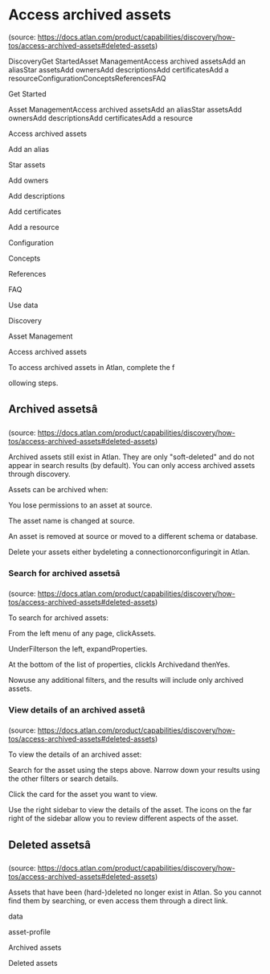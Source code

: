 # Access archived assets
(source: https://docs.atlan.com/product/capabilities/discovery/how-tos/access-archived-assets#deleted-assets)

DiscoveryGet StartedAsset ManagementAccess archived assetsAdd an aliasStar assetsAdd ownersAdd descriptionsAdd certificatesAdd a resourceConfigurationConceptsReferencesFAQ

Get Started

Asset ManagementAccess archived assetsAdd an aliasStar assetsAdd ownersAdd descriptionsAdd certificatesAdd a resource

Access archived assets

Add an alias

Star assets

Add owners

Add descriptions

Add certificates

Add a resource

Configuration

Concepts

References

FAQ

Use data

Discovery

Asset Management

Access archived assets

To access archived assets in Atlan, complete the f

ollowing steps.



## Archived assetsâ
(source: https://docs.atlan.com/product/capabilities/discovery/how-tos/access-archived-assets#deleted-assets)

Archived assets still exist in Atlan. They are only "soft-deleted" and do not appear in search results (by default). You can only access archived assets through discovery.

Assets can be archived when:

You lose permissions to an asset at source.

The asset name is changed at source.

An asset is removed at source or moved to a different schema or database.

Delete your assets either bydeleting a connectionorconfiguringit in Atlan.



### Search for archived assetsâ
(source: https://docs.atlan.com/product/capabilities/discovery/how-tos/access-archived-assets#deleted-assets)

To search for archived assets:

From the left menu of any page, clickAssets.

UnderFilterson the left, expandProperties.

At the bottom of the list of properties, clickIs Archivedand thenYes.

Nowuse any additional filters, and the results will include only archived assets.



### View details of an archived assetâ
(source: https://docs.atlan.com/product/capabilities/discovery/how-tos/access-archived-assets#deleted-assets)

To view the details of an archived asset:

Search for the asset using the steps above. Narrow down your results using the other filters or search details.

Click the card for the asset you want to view.

Use the right sidebar to view the details of the asset. The icons on the far right of the sidebar allow you to review different aspects of the asset.



## Deleted assetsâ
(source: https://docs.atlan.com/product/capabilities/discovery/how-tos/access-archived-assets#deleted-assets)

Assets that have been (hard-)deleted no longer exist in Atlan. So you cannot find them by searching, or even access them through a direct link.

data

asset-profile

Archived assets

Deleted assets
